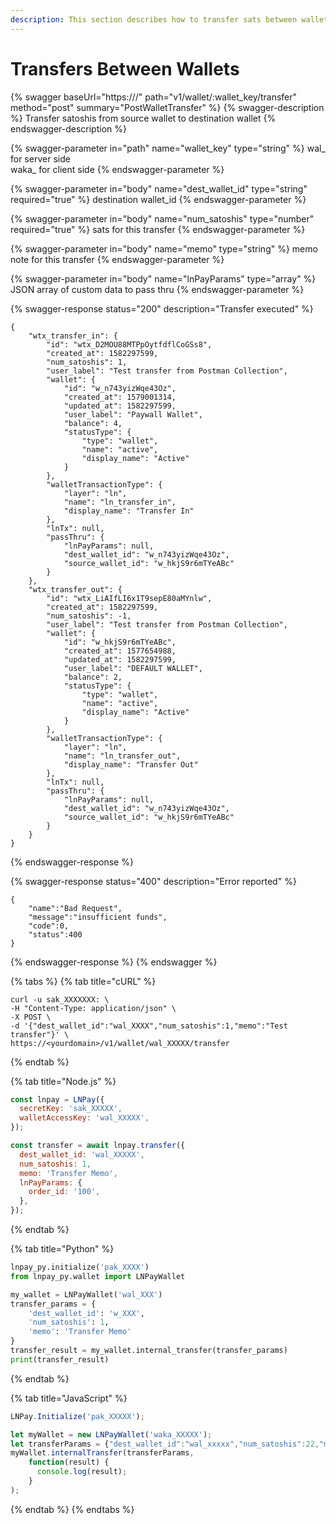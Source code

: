 ```yaml
---
description: This section describes how to transfer sats between wallets within LNPay
---
```


# Transfers Between Wallets

{% swagger baseUrl="https://<yourdomain>/" path="v1/wallet/:wallet_key/transfer" method="post" summary="PostWalletTransfer" %}
{% swagger-description %}
Transfer satoshis from source wallet to destination wallet
{% endswagger-description %}

{% swagger-parameter in="path" name="wallet_key" type="string" %}
wal\_ for server side\
waka\_ for client side
{% endswagger-parameter %}

{% swagger-parameter in="body" name="dest_wallet_id" type="string" required="true" %}
destination wallet\_id
{% endswagger-parameter %}

{% swagger-parameter in="body" name="num_satoshis" type="number" required="true" %}
sats for this transfer
{% endswagger-parameter %}

{% swagger-parameter in="body" name="memo" type="string" %}
memo note for this transfer
{% endswagger-parameter %}

{% swagger-parameter in="body" name="lnPayParams" type="array" %}
JSON array of custom data to pass thru
{% endswagger-parameter %}

{% swagger-response status="200" description="Transfer executed" %}
```
{
    "wtx_transfer_in": {
        "id": "wtx_D2MOU88MTPpOytfdflCoGSs8",
        "created_at": 1582297599,
        "num_satoshis": 1,
        "user_label": "Test transfer from Postman Collection",
        "wallet": {
            "id": "w_n743yizWqe43Oz",
            "created_at": 1579001314,
            "updated_at": 1582297599,
            "user_label": "Paywall Wallet",
            "balance": 4,
            "statusType": {
                "type": "wallet",
                "name": "active",
                "display_name": "Active"
            }
        },
        "walletTransactionType": {
            "layer": "ln",
            "name": "ln_transfer_in",
            "display_name": "Transfer In"
        },
        "lnTx": null,
        "passThru": {
            "lnPayParams": null,
            "dest_wallet_id": "w_n743yizWqe43Oz",
            "source_wallet_id": "w_hkjS9r6mTYeABc"
        }
    },
    "wtx_transfer_out": {
        "id": "wtx_LiAIfLI6x1T9sepE80aMYnlw",
        "created_at": 1582297599,
        "num_satoshis": -1,
        "user_label": "Test transfer from Postman Collection",
        "wallet": {
            "id": "w_hkjS9r6mTYeABc",
            "created_at": 1577654988,
            "updated_at": 1582297599,
            "user_label": "DEFAULT WALLET",
            "balance": 2,
            "statusType": {
                "type": "wallet",
                "name": "active",
                "display_name": "Active"
            }
        },
        "walletTransactionType": {
            "layer": "ln",
            "name": "ln_transfer_out",
            "display_name": "Transfer Out"
        },
        "lnTx": null,
        "passThru": {
            "lnPayParams": null,
            "dest_wallet_id": "w_n743yizWqe43Oz",
            "source_wallet_id": "w_hkjS9r6mTYeABc"
        }
    }
}
```
{% endswagger-response %}

{% swagger-response status="400" description="Error reported" %}
```
{
    "name":"Bad Request",
    "message":"insufficient funds",
    "code":0,
    "status":400
}
```
{% endswagger-response %}
{% endswagger %}

{% tabs %}
{% tab title="cURL" %}
```
curl -u sak_XXXXXXX: \
-H "Content-Type: application/json" \
-X POST \
-d '{"dest_wallet_id":"wal_XXXX","num_satoshis":1,"memo":"Test transfer"}' \
https://<yourdomain>/v1/wallet/wal_XXXXX/transfer
```
{% endtab %}

{% tab title="Node.js" %}
```javascript
const lnpay = LNPay({
  secretKey: 'sak_XXXXX',
  walletAccessKey: 'wal_XXXXX',
});

const transfer = await lnpay.transfer({
  dest_wallet_id: 'wal_XXXXX',
  num_satoshis: 1,
  memo: 'Transfer Memo',
  lnPayParams: {
    order_id: '100',
  },
});
```
{% endtab %}

{% tab title="Python" %}
```python
lnpay_py.initialize('pak_XXXX')
from lnpay_py.wallet import LNPayWallet

my_wallet = LNPayWallet('wal_XXX')
transfer_params = {
    'dest_wallet_id': 'w_XXX',
    'num_satoshis': 1,
    'memo': 'Transfer Memo'
}
transfer_result = my_wallet.internal_transfer(transfer_params)
print(transfer_result)
```
{% endtab %}

{% tab title="JavaScript" %}
```javascript
LNPay.Initialize('pak_XXXXX');

let myWallet = new LNPayWallet('waka_XXXXX');
let transferParams = {"dest_wallet_id":"wal_xxxxx","num_satoshis":22,"memo":"Transfer Memo"};
myWallet.internalTransfer(transferParams,
    function(result) {
      console.log(result);
    }
);
```
{% endtab %}
{% endtabs %}
